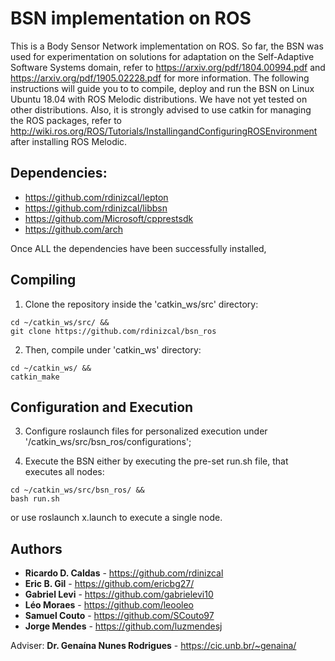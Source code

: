 # BSN implementation on ROS

This is a Body Sensor Network implementation on ROS. So far, the BSN was used for experimentation on solutions for adaptation on the Self-Adaptive Software Systems domain, refer to https://arxiv.org/pdf/1804.00994.pdf and https://arxiv.org/pdf/1905.02228.pdf for more information.  The following instructions will guide you to to compile, deploy and run the BSN on Linux Ubuntu 18.04 with ROS Melodic distributions. We have not yet tested on other distributions. Also, it is strongly advised to use catkin for managing the ROS packages, refer to http://wiki.ros.org/ROS/Tutorials/InstallingandConfiguringROSEnvironment after installing ROS Melodic.

## Dependencies:
* https://github.com/rdinizcal/lepton
* https://github.com/rdinizcal/libbsn
* https://github.com/Microsoft/cpprestsdk
* https://github.com/arch

Once ALL the dependencies have been successfully installed,

## Compiling

1. Clone the repository inside the 'catkin_ws/src' directory:
```
cd ~/catkin_ws/src/ && 
git clone https://github.com/rdinizcal/bsn_ros
``` 

2. Then, compile under 'catkin_ws' directory:
```
cd ~/catkin_ws/ && 
catkin_make
``` 
## Configuration and Execution

3. Configure roslaunch files for personalized execution under '/catkin_ws/src/bsn_ros/configurations';

4. Execute the BSN either by executing the pre-set run.sh file, that executes all nodes:
```
cd ~/catkin_ws/src/bsn_ros/ && 
bash run.sh
``` 
or use roslaunch x.launch to execute a single node.

## Authors

* **Ricardo D. Caldas** - https://github.com/rdinizcal
* **Eric B. Gil** - https://github.com/ericbg27/
* **Gabriel Levi** - https://github.com/gabrielevi10
* **Léo Moraes** - https://github.com/leooleo 
* **Samuel Couto** - https://github.com/SCouto97
* **Jorge Mendes** - https://github.com/luzmendesj 

Adviser: **Dr. Genaína Nunes Rodrigues** - https://cic.unb.br/~genaina/
